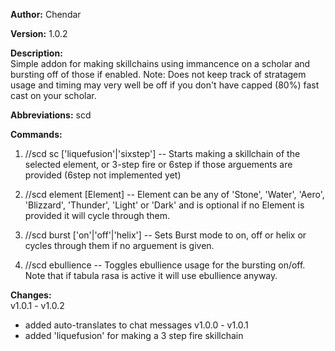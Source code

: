 **Author:** Chendar  

**Version:** 1.0.2

**Description:**  
Simple addon for making skillchains using immancence on a scholar and bursting off of those if enabled. 
Note: Does not keep track of stratagem usage and timing may very well be off if you don't have capped (80%) fast cast on your scholar.

**Abbreviations:** scd

**Commands:**
 1. //scd sc ['liquefusion'|'sixstep']	 -- Starts making a skillchain of the selected element, or 3-step fire or 6step if those arguements are provided 
											(6step not implemented yet)
											
 2. //scd element [Element]				 -- Element can be any of 'Stone', 'Water', 'Aero', 'Blizzard', 'Thunder', 'Light' or 'Dark' and is optional
											if no Element is provided it will cycle through them.
											
 3. //scd burst ['on'|'off'|'helix']  	 -- Sets Burst mode to on, off or helix or cycles through them if no arguement is given.
 
 4. //scd ebullience 					 -- Toggles ebullience usage for the bursting on/off. Note that if tabula rasa is active it will use ebullience anyway.

**Changes:**  
v1.0.1 - v1.0.2
 * added auto-translates to chat messages
v1.0.0 - v1.0.1
 * added 'liquefusion' for making a 3 step fire skillchain
        